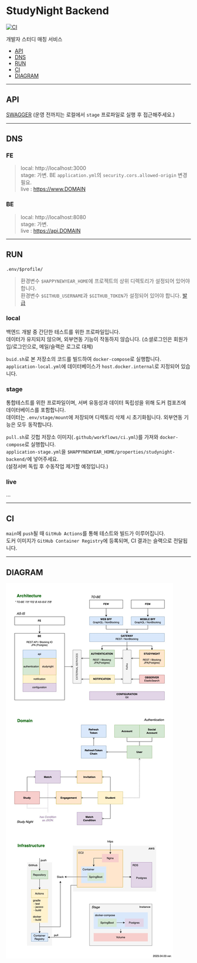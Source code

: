 # StudyNight Backend

[![CI](https://github.com/group-happynewyear/studynight-backend/actions/workflows/ci.yml/badge.svg)](https://github.com/group-happynewyear/studynight-backend/actions/workflows/ci.yml)

개발자 스터디 매칭 서비스

- [API](#API)
- [DNS](#DNS)
- [RUN](#RUN)
- [CI](#CI)
- [DIAGRAM](#DIAGRAM)

---

## API

[SWAGGER](http://localhost:8080/swagger-ui.html) (운영 전까지는 로컬에서 `stage` 프로파일로 실행 후 접근해주세요.)

---

## DNS

### FE

> local: http://localhost:3000  
> stage: 가변. BE `application.yml`의 `security.cors.allowed-origin` 변경 필요.  
> live : https://www.DOMAIN

### BE

> local: http://localhost:8080   
> stage: 가변.  
> live : https://api.DOMAIN

---

## RUN

`.env/$profile/`

> 환경변수 `$HAPPYNEWYEAR_HOME`에 프로젝트의 상위 디렉토리가 설정되어 있어야 합니다.  
> 환경변수 `$GITHUB_USERNAME`과 `$GITHUB_TOKEN`가 설정되어 있어야 합니다. [발급](https://github.com/settings/tokens)

### local

백엔드 개발 중 간단한 테스트를 위한 프로파일입니다.   
데이터가 유지되지 않으며, 외부연동 기능이 작동하지 않습니다. (소셜로그인은 회원가입/로그인으로, 메일/슬랙은 로그로 대체)

`buid.sh`로 본 저장소의 코드를 빌드하여 `docker-compose`로 실행합니다.  
`application-local.yml`에 데이터베이스가 `host.docker.internal`로 지정되어 있습니다.

### stage

통합테스트를 위한 프로파일이며, 서버 유동성과 데이터 독립성을 위해 도커 컴포즈에 데이터베이스를 포함합니다.  
데이터는 `.env/stage/mount`에 저장되며 디렉토리 삭제 시 초기화됩니다. 외부연동 기능은 모두 동작합니다.

`pull.sh`로 깃헙 저장소 이미지(`.github/workflows/ci.yml`)를 가져와 `docker-compose`로 실행합니다.  
`application-stage.yml`을 `$HAPPYNEWYEAR_HOME/properties/studynight-backend/`에 넣어주세요.  
(설정서버 독립 후 수동작업 제거할 예정입니다.)

### live

...

---

## CI

`main`에 `push`될 때 `GitHub Actions`를 통해 테스트와 빌드가 이루어집니다.  
도커 이미지가 `GitHub Container Registry`에 등록되며, CI 결과는 슬랙으로 전달됩니다.

---

## DIAGRAM

![diagram](./.docs/diagram.jpg)

